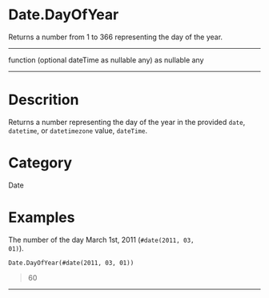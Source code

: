 ﻿# Date.DayOfYear
Returns a number from 1 to 366 representing the day of the year.
***
function (optional dateTime as nullable any) as nullable any
***
# Descrition 
Returns a number representing the day of the year in the provided <code>date</code>, <code>datetime</code>, or <code>datetimezone</code> value, <code>dateTime</code>.
# Category 
Date
# Examples 
The number of the day March 1st, 2011 (<code>#date(2011, 03, 01)</code>).
```
Date.DayOfYear(#date(2011, 03, 01))
```
> 60
***
